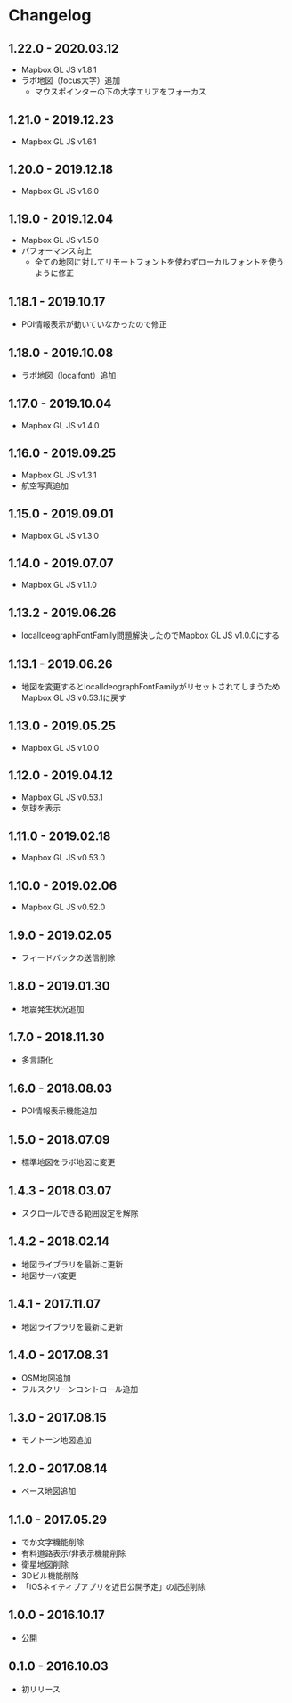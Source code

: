 # Changelog

## 1.22.0 - 2020.03.12

- Mapbox GL JS v1.8.1
- ラボ地図（focus大字）追加
  - マウスポインターの下の大字エリアをフォーカス

## 1.21.0 - 2019.12.23

- Mapbox GL JS v1.6.1

## 1.20.0 - 2019.12.18

- Mapbox GL JS v1.6.0

## 1.19.0 - 2019.12.04

- Mapbox GL JS v1.5.0
- パフォーマンス向上
  - 全ての地図に対してリモートフォントを使わずローカルフォントを使うように修正
  
## 1.18.1 - 2019.10.17

- POI情報表示が動いていなかったので修正

## 1.18.0 - 2019.10.08

- ラボ地図（localfont）追加

## 1.17.0 - 2019.10.04

- Mapbox GL JS v1.4.0

## 1.16.0 - 2019.09.25

- Mapbox GL JS v1.3.1
- 航空写真追加

## 1.15.0 - 2019.09.01

- Mapbox GL JS v1.3.0

## 1.14.0 - 2019.07.07

- Mapbox GL JS v1.1.0

## 1.13.2 - 2019.06.26

- localIdeographFontFamily問題解決したのでMapbox GL JS v1.0.0にする

## 1.13.1 - 2019.06.26

- 地図を変更するとlocalIdeographFontFamilyがリセットされてしまうためMapbox GL JS v0.53.1に戻す

## 1.13.0 - 2019.05.25

- Mapbox GL JS v1.0.0

## 1.12.0 - 2019.04.12

- Mapbox GL JS v0.53.1
- 気球を表示

## 1.11.0 - 2019.02.18

- Mapbox GL JS v0.53.0

## 1.10.0 - 2019.02.06

- Mapbox GL JS v0.52.0

## 1.9.0 - 2019.02.05

- フィードバックの送信削除

## 1.8.0 - 2019.01.30

- 地震発生状況追加

## 1.7.0 - 2018.11.30

- 多言語化

## 1.6.0 - 2018.08.03

- POI情報表示機能追加

## 1.5.0 - 2018.07.09

- 標準地図をラボ地図に変更

## 1.4.3 - 2018.03.07

- スクロールできる範囲設定を解除

## 1.4.2 - 2018.02.14

- 地図ライブラリを最新に更新
- 地図サーバ変更

## 1.4.1 - 2017.11.07

- 地図ライブラリを最新に更新

## 1.4.0 - 2017.08.31

- OSM地図追加
- フルスクリーンコントロール追加

## 1.3.0 - 2017.08.15

- モノトーン地図追加

## 1.2.0 - 2017.08.14

- ベース地図追加

## 1.1.0 - 2017.05.29

- でか文字機能削除
- 有料道路表示/非表示機能削除
- 衛星地図削除
- 3Dビル機能削除
- 「iOSネイティブアプリを近日公開予定」の記述削除

## 1.0.0 - 2016.10.17

- 公開

## 0.1.0 - 2016.10.03

- 初リリース